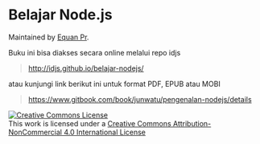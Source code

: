 # Belajar Node.js

Maintained by [Equan Pr][1].

Buku ini bisa diakses secara online melalui repo idjs

> http://idjs.github.io/belajar-nodejs/

atau kunjungi link berikut ini untuk format PDF, EPUB atau MOBI 

> https://www.gitbook.com/book/junwatu/pengenalan-nodejs/details



<a rel="license" href="http://creativecommons.org/licenses/by-nc/4.0/"><img alt="Creative Commons License" style="border-width:0" src="https://i.creativecommons.org/l/by-nc/4.0/88x31.png" /></a><br />This work is licensed under a <a rel="license" href="http://creativecommons.org/licenses/by-nc/4.0/">Creative Commons Attribution-NonCommercial 4.0 International License</a>

[1]: http://github.com/junwatu

